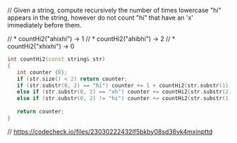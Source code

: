 // Given a string, compute recursively the number of times lowercase "hi" appears in the string, however do not count "hi" that have an 'x' immediately before them.

// * countHi2("ahixhi") → 1
// * countHi2("ahibhi") → 2
// * countHi2("xhixhi") → 0

```cpp
int countHi2(const string& str)
{
   int counter {0};
   if (str.size() < 2) return counter;
   if (str.substr(0, 2) == "hi") counter += 1 + countHi2(str.substr(1));
   else if (str.substr(0, 2) == "xh") counter += countHi2(str.substr(2));
   else if (str.substr(0, 2) != "hi") counter += countHi2(str.substr(1));
   
   return counter;
}
```

// https://codecheck.io/files/23030222432lf5bkby08sd36vk4mxinpttd